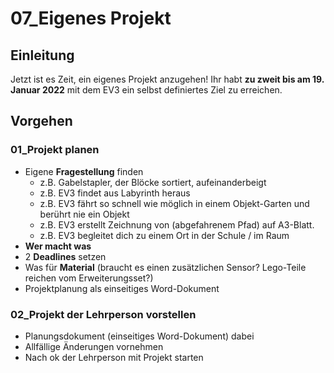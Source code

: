 # 07\_Eigenes Projekt

## Einleitung

Jetzt ist es Zeit, ein eigenes Projekt anzugehen! Ihr habt **zu zweit bis am 19. Januar 2022** mit dem EV3 ein selbst definiertes Ziel zu erreichen.&#x20;

## Vorgehen

### 01\_Projekt planen

* Eigene **Fragestellung** finden
  * z.B. Gabelstapler, der Blöcke sortiert, aufeinanderbeigt
  * z.B. EV3 findet aus Labyrinth heraus
  * z.B. EV3 fährt so schnell wie möglich in einem Objekt-Garten und berührt nie ein Objekt
  * z.B. EV3 erstellt Zeichnung von (abgefahrenem Pfad) auf A3-Blatt.
  * z.B. EV3 begleitet dich zu einem Ort in der Schule / im Raum&#x20;
* **Wer macht was**
* 2 **Deadlines** setzen
* Was für **Material** (braucht es einen zusätzlichen Sensor? Lego-Teile reichen vom Erweiterungsset?)
* Projektplanung als einseitiges Word-Dokument

### 02\_Projekt der Lehrperson vorstellen

* Planungsdokument (einseitiges Word-Dokument) dabei
* Allfällige Änderungen vornehmen
* Nach ok der Lehrperson mit Projekt starten




